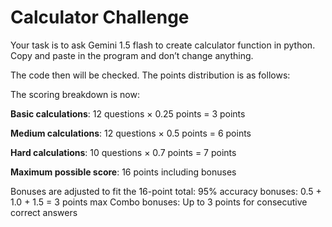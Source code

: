 # Calculator Challenge

Your task is to ask Gemini 1.5 flash to create calculator function in python. Copy and paste in the program and don’t change anything.

The code then will be checked. The points distribution is as follows:

The scoring breakdown is now:

**Basic calculations**: 12 questions × 0.25 points = 3 points

**Medium calculations**: 12 questions × 0.5 points = 6 points

**Hard calculations**: 10 questions × 0.7 points = 7 points

**Maximum possible score**: 16 points including bonuses

Bonuses are adjusted to fit the 16-point total:
95% accuracy bonuses: 0.5 + 1.0 + 1.5 = 3 points max
Combo bonuses: Up to 3 points for consecutive correct answers
